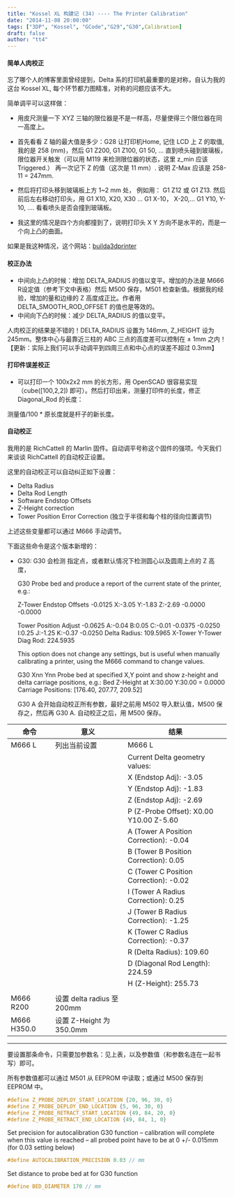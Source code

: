 ```yaml
---
title: "Kossel XL 构建记 (34) ---- The Printer Calibration"
date: "2014-11-08 20:00:00"
tags: ["3DP", "Kossel", "GCode","G29","G30",Calibration]
draft: false
author: "tt4"
---
```


#### 简单人肉校正

忘了哪个人的博客里面曾经提到，Delta 系的打印机最重要的是对称，自认为我的这台 Kossel XL, 每个环节都力图精准，对称的问题应该不大。

简单调平可以这样做：

- 用皮尺测量一下 XYZ 三轴的限位器是不是一样高，尽量使得三个限位器在同一高度上。

- 首先看看 Z 轴的最大值是多少：G28 让打印机Home, 记住 LCD 上 Z 的取值, 我的是 258 (mm)，然后 G1 Z200, G1 Z100, G1 50, ... 直到喷头碰到玻璃板，限位器开关触发（可以用 M119 来检测限位器的状态，这里 z_min 应该 Triggered.） 再一次记下 Z 的值（这次是 11 mm）. 说明 Z-Max 应该是 258-11 = 247mm.

- 然后将打印头移到玻璃板上方 1~2 mm 处， 例如用： G1 Z12 或 G1 Z13. 然后前后左右移动打印头，用 G1 X10, X20, X30 ... G1 X-10， X-20,... G1 Y10, Y-10, .... 看看喷头是否会撞到玻璃板。

- 我这里的情况是四个方向都撞到了，说明打印头 X Y 方向不是水平的，而是一个向上凸的曲面。

如果是我这种情况，这个网站：[builda3dprinter][1]

#### 校正办法

- 中间向上凸的时候：增加 DELTA_RADIUS 的值以变平。增加的办法是 M666 R设定值（参考下文中表格）然后 M500 保存，M501 检查新值。根据我的经验，增加的量和边缘的 Z 高度成正比。作者用 DELTA_SMOOTH_ROD_OFFSET 的值也是等效的。
- 中间向下凸的时候：减少 DELTA_RADIUS 的值以变平。

人肉校正的结果是不错的！DELTA_RADIUS 设置为 146mm, Z_HEIGHT 设为 245mm。整体中心与最靠近三柱的 ABC 三点的高度差可以控制在 ± 1mm 之内！【更新：实际上我们可以手动调平到四周三点和中心点的误差不超过 0.3mm】

#### 打印件误差校正

- 可以打印一个 100x2x2 mm 的长方形，用 OpenSCAD 很容易实现（cube([100,2,2]) 即可）。然后打印出来，测量打印件的长度，修正 Diagonal_Rod 的长度：

测量值/100 * 原长度就是杆子的新长度。

#### 自动校正

我用的是 RichCattell 的 Marlin 固件。自动调平号称这个固件的强项。今天我们来谈谈 RichCattell 的自动校正设置。

这里的自动校正可以自动纠正如下设置：

- Delta Radius
- Delta Rod Length
- Software Endstop Offsets
- Z-Height correction
- Tower Position Error Correction (独立于半径和每个柱的径向位置调节)

上述这些变量都可以通过 M666 手动调节。

下面这些命令是这个版本新增的：

- G30: G30 会检测 指定点，或者默认情况下检测圆心以及圆周上点的 Z 高度，


  G30 Probe bed and produce a report of the current state of the printer, e.g.:

  Z-Tower Endstop Offsets -0.0125 X:-3.05 Y:-1.83 Z:-2.69 -0.0000 -0.0000

  Tower Position Adjust -0.0625 A:-0.04 B:0.05 C:-0.01 -0.0375 -0.0250 I:0.25 J:-1.25 K:-0.37 -0.0250
  Delta Radius: 109.5965
  X-Tower Y-Tower Diag Rod: 224.5935

  This option does not change any settings, but is useful when manually calibrating a printer, using the M666 command to change values.

  G30 Xnn Ynn Probe bed at specified X,Y point and show z-height and delta carriage positions, e.g.: Bed Z-Height at X:30.00 Y:30.00 = 0.0000 Carriage Positions: [176.40, 207.77, 209.52]

  G30 A 会开始自动校正所有参数，最好之前用 M502 导入默认值，M500 保存之，然后再 G30 A. 自动校正之后，用 M500 保存。


命令	| 意义		| 结果
--------|---------------|---------------
M666 L	| 列出当前设置	| M666 L
	|		| Current Delta geometry values:
	|		| X (Endstop Adj): -3.05
	|		| Y (Endstop Adj): -1.83
	|		| Z (Endstop Adj): -2.69
	|		| P (Z-Probe Offset): X0.00 Y10.00 Z-5.60
	|		| A (Tower A Position Correction): -0.04
	|		| B (Tower B Position Correction): 0.05
	|		| C (Tower C Position Correction): -0.02
	|		| I (Tower A Radius Correction): 0.25
	|		| J (Tower B Radius Correction): -1.25
	|		| K (Tower C Radius Correction): -0.37
	|		| R (Delta Radius): 109.60
	|		| D (Diagonal Rod Length): 224.59
	|		| H (Z-Height): 255.73
	|		|
M666 R200| 设置 delta radius 至 200mm |
M666 H350.0| 设置 Z-Height 为 350.0mm |
--------------------------------------

要设置那条命令，只需要加参数名：见上表，以及参数值（和参数名连在一起书写）即可。

所有参数值都可以通过 M501 从 EEPROM 中读取；或通过 M500 保存到 EEPROM 中。


```c++
#define Z_PROBE_DEPLOY_START_LOCATION {20, 96, 30, 0}
#define Z_PROBE_DEPLOY_END_LOCATION {5, 96, 30, 0}
#define Z_PROBE_RETRACT_START_LOCATION {49, 84, 20, 0}
#define Z_PROBE_RETRACT_END_LOCATION {49, 84, 1, 0}
```
Set precision for autocalibration G30 function – calibration will complete when this value is reached – all probed point have to be at 0 +/- 0.015mm (for 0.03 setting below)

```c++
#define AUTOCALIBRATION_PRECISION 0.03 // mm
```
Set distance to probe bed at for G30 function

```c++
#define BED_DIAMETER 170 // mm
```

[1]: http://www.builda3dprinter.eu/build-manuals/kossel_mini_build_manual/calibration-2/
